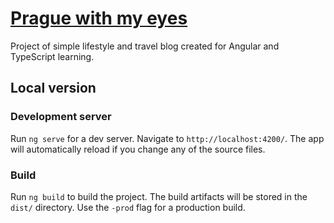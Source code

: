 
# [Prague with my eyes](http://dorotazelga.aspnet.pl/)
Project of simple lifestyle and travel blog created for Angular and TypeScript learning. 

## Local version
### Development server
Run `ng serve` for a dev server. Navigate to `http://localhost:4200/`. The app will automatically reload if you change any of the source files.

### Build
Run `ng build` to build the project. The build artifacts will be stored in the `dist/` directory. Use the `-prod` flag for a production build.
